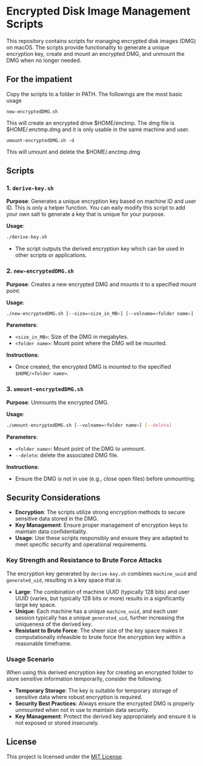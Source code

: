 # Encrypted Disk Image Management Scripts

This repository contains scripts for managing encrypted disk images (DMG) on macOS. The scripts provide functionality to generate a unique encryption key, create and mount an encrypted DMG, and unmount the DMG when no longer needed.

## For the impatient
Copy the scripts to a folder in PATH.  The followings are the most basic usage

```
new-encryptedDMG.sh 
```
This will create an encrypted drive $HOME/enctmp.  The dmg file is $HOME/.enctmp.dmg and it is only usable in the same machine and user.

```
umount-encryptedDMG.sh -d
```
This will umount and delete the $HOME/.enctmp.dmg

## Scripts

### 1. `derive-key.sh`

**Purpose**: Generates a unique encryption key based on machine ID and user ID.  This is only a helper function.  You can eaily modify this script to add your own salt to generate a key that is unique for your purpose.

**Usage**:
```bash
./derive-key.sh
```

- The script outputs the derived encryption key which can be used in other scripts or applications.

### 2. `new-encryptedDMG.sh`

**Purpose**: Creates a new encrypted DMG and mounts it to a specified mount point.

**Usage**:
```bash
./new-encryptedDMG.sh [--size=<size_in_MB>] [--volname=<folder name>]
```

**Parameters**:
- `<size_in_MB>`: Size of the DMG in megabytes.
- `<folder name>`: Mount point where the DMG will be mounted.

**Instructions**:
- Once created, the encrypted DMG is mounted to the specified `$HOME/<folder name>`.

### 3. `umount-encryptedDMG.sh`

**Purpose**: Unmounts the encrypted DMG.

**Usage**:
```bash
./umount-encryptedDMG.sh [--volname=<folder name>] [--delete]
```

**Parameters**:
- `<folder name>`: Mount point of the DMG to unmount.
- `--delete`: delete the associated DMG file.

**Instructions**:
- Ensure the DMG is not in use (e.g., close open files) before unmounting.


## Security Considerations

- **Encryption**: The scripts utilize strong encryption methods to secure sensitive data stored in the DMG.
- **Key Management**: Ensure proper management of encryption keys to maintain data confidentiality.
- **Usage**: Use these scripts responsibly and ensure they are adapted to meet specific security and operational requirements.



### Key Strength and Resistance to Brute Force Attacks

The encryption key generated by `derive-key.sh` combines `machine_uuid` and `generated_uid`, resulting in a key space that is:
- **Large**: The combination of machine UUID (typically 128 bits) and user UUID (varies, but typically 128 bits or more) results in a significantly large key space.
- **Unique**: Each machine has a unique `machine_uuid`, and each user session typically has a unique `generated_uid`, further increasing the uniqueness of the derived key.
- **Resistant to Brute Force**: The sheer size of the key space makes it computationally infeasible to brute force the encryption key within a reasonable timeframe.

### Usage Scenario

When using this derived encryption key for creating an encrypted folder to store sensitive information temporarily, consider the following:

- **Temporary Storage**: The key is suitable for temporary storage of sensitive data where robust encryption is required.
- **Security Best Practices**: Always ensure the encrypted DMG is properly unmounted when not in use to maintain data security.
- **Key Management**: Protect the derived key appropriately and ensure it is not exposed or stored insecurely.

## License

This project is licensed under the [MIT License](LICENSE).

